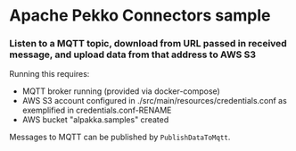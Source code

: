 # Apache Pekko Connectors sample

### Listen to a MQTT topic, download from URL passed in received message, and upload data from that address to AWS S3

Running this requires:
- MQTT broker running (provided via docker-compose)
- AWS S3 account configured in ./src/main/resources/credentials.conf as exemplified in credentials.conf-RENAME 
- AWS bucket "alpakka.samples" created 

Messages to MQTT can be published by `PublishDataToMqtt`.

